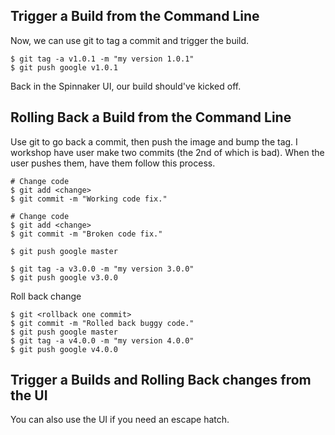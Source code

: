 ## Trigger a Build from the Command Line
Now, we can use git to tag a commit and trigger the build.

```shell
$ git tag -a v1.0.1 -m "my version 1.0.1"
$ git push google v1.0.1
```

Back in the Spinnaker UI, our build should've kicked off.

## Rolling Back a Build from the Command Line
Use git to go back a commit, then push the image and bump the tag.
I workshop have user make two commits (the 2nd of which is bad).  When the user pushes them, have them follow this process.

```shell
# Change code
$ git add <change>
$ git commit -m "Working code fix."

# Change code
$ git add <change>
$ git commit -m "Broken code fix."

$ git push google master

$ git tag -a v3.0.0 -m "my version 3.0.0"
$ git push google v3.0.0
```

Roll back change
```shell
$ git <rollback one commit>
$ git commit -m "Rolled back buggy code."
$ git push google master
$ git tag -a v4.0.0 -m "my version 4.0.0"
$ git push google v4.0.0
```

## Trigger a Builds and Rolling Back changes from the UI
You can also use the UI if you need an escape hatch.

